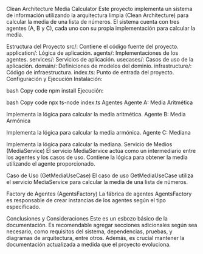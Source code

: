 Clean Architecture Media Calculator
Este proyecto implementa un sistema de información utilizando la arquitectura limpia (Clean Architecture) para calcular la media de una lista de números. El sistema cuenta con tres agentes (A, B y C), cada uno con su propia implementación para calcular la media.

Estructura del Proyecto
src/: Contiene el código fuente del proyecto.
application/: Lógica de aplicación.
agents/: Implementaciones de los agentes.
services/: Servicios de aplicación.
usecases/: Casos de uso de la aplicación.
domain/: Definiciones de modelos del dominio.
infrastructure/: Código de infraestructura.
index.ts: Punto de entrada del proyecto.
Configuración y Ejecución
Instalación:

bash
Copy code
npm install
Ejecución:

bash
Copy code
npx ts-node index.ts
Agentes
Agente A: Media Aritmética

Implementa la lógica para calcular la media aritmética.
Agente B: Media Armónica

Implementa la lógica para calcular la media armónica.
Agente C: Mediana

Implementa la lógica para calcular la mediana.
Servicio de Medios (MediaService)
El servicio MediaService actúa como un intermediario entre los agentes y los casos de uso. Contiene la lógica para obtener la media utilizando el agente proporcionado.

Caso de Uso (GetMediaUseCase)
El caso de uso GetMediaUseCase utiliza el servicio MediaService para calcular la media de una lista de números.

Factory de Agentes (AgentsFactory)
La fábrica de agentes AgentsFactory es responsable de crear instancias de los agentes según el tipo especificado.

Conclusiones y Consideraciones
Este es un esbozo básico de la documentación. Es recomendable agregar secciones adicionales según sea necesario, como requisitos del sistema, dependencias, pruebas, y diagramas de arquitectura, entre otros. Además, es crucial mantener la documentación actualizada a medida que el proyecto evoluciona.